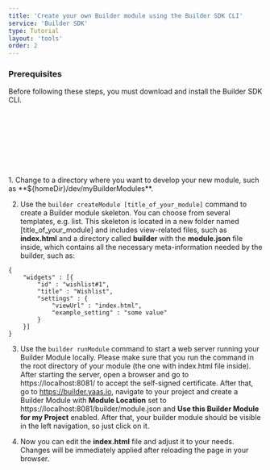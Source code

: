 ```yaml
---
title: 'Create your own Builder module using the Builder SDK CLI'
service: 'Builder SDK'
type: Tutorial
layout: 'tools'
order: 2
---
```


### Prerequisites

<div class="panel note">
Before following these steps, you must download and install the Builder SDK CLI.
</div>

<!-- Outer div defines maximum space the player can take -->
<div style="width: 50%;display: inline-block;position: relative;">
    <!--  inner pusher div defines aspect ratio: in this case 16:9 ~ 56.25% -->
    <div id="dummy" style="margin-top: 56.25%;"></div>
    <!--  the player embed target, set to take up available absolute space   -->
    <div id="kaltura_player_1398862018" style="position:absolute;top:0;left:0;left: 0;right: 0;bottom:0;">
    </div>
</div>
<script src="https://cdnapisec.kaltura.com/p/1673981/sp/167398100/embedIframeJs/uiconf_id/32240031/partner_id/1673981"></script>
<script>
kWidget.embed({
    'targetId': 'kaltura_player_1398862018',
    'wid': '_1673981',
    'uiconf_id' : '32240031',
    'entry_id' : '1_w7nc7h2l'
});
</script>
<br>
1. Change to a directory where you want to develop your new module, such as **${homeDir}/dev/myBuilderModules**.

2. Use the `builder createModule [title_of_your_module]` command to create a Builder module skeleton. You can choose from several templates, e.g. list. This skeleton is located in a new folder named [title_of_your_module] and includes view-related files, such as **index.html** and a directory called **builder** with the **module.json** file inside, which contains all the necessary meta-information needed by the builder, such as:
```
{
    "widgets" : [{
        "id" : "wishlist#1",
        "title" : "Wishlist",
        "settings" : {
            "viewUrl" : "index.html",
            "example_setting" : "some value"
        }
    }]
}
```

3. Use the `builder runModule` command to start a web server running your Builder Module locally. Please make sure that you run the command in the root directory of your module (the one with index.html file inside). After starting the server, open a browser and go to https://localhost:8081/ to accept the self-signed certificate. After that, go to https://builder.yaas.io, navigate to your project and create a Builder Module with **Module Location** set to https://localhost:8081/builder/module.json and **Use this Builder Module for my Project** enabled. After that, your builder module should be visible in the left navigation, so just click on it.

4. Now you can edit the **index.html** file and adjust it to your needs. Changes will be immediately applied after reloading the page in your browser.

